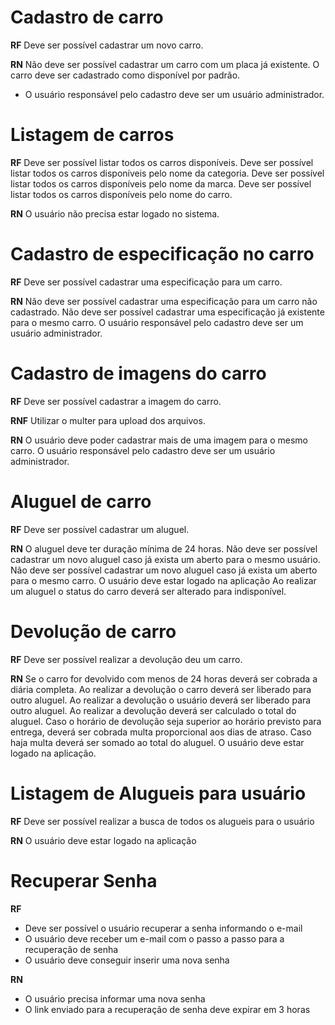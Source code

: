 # Cadastro de carro

**RF**
Deve ser possível cadastrar um novo carro.

**RN**
Não deve ser possível cadastrar um carro com um placa já existente.
O carro deve ser cadastrado como disponível por padrão.
* O usuário responsável pelo cadastro deve ser um usuário administrador.


# Listagem de carros

**RF**
Deve ser possível listar todos os carros disponíveis.
Deve ser possível listar todos os carros disponíveis pelo nome da categoria.
Deve ser possível listar todos os carros disponíveis pelo nome da marca.
Deve ser possível listar todos os carros disponíveis pelo nome do carro.

**RN**
O usuário não precisa estar logado no sistema.


# Cadastro de especificação no carro

**RF**
Deve ser possível cadastrar uma especificação para um carro.

**RN**
Não deve ser possível cadastrar uma especificação para um carro não cadastrado.
Não deve ser possível cadastrar uma especificação já existente para o mesmo carro.
O usuário responsável pelo cadastro deve ser um usuário administrador.


# Cadastro de imagens do carro

**RF**
Deve ser possível cadastrar a imagem do carro.

**RNF**
Utilizar o multer para upload dos arquivos.

**RN**
O usuário deve poder cadastrar mais de uma imagem para o mesmo carro.
O usuário responsável pelo cadastro deve ser um usuário administrador.


# Aluguel de carro

**RF**
Deve ser possível cadastrar um aluguel.

**RN**
O aluguel deve ter duração mínima de 24 horas.
Não deve ser possível cadastrar um novo aluguel caso já exista um aberto para o mesmo usuário.
Não deve ser possível cadastrar um novo aluguel caso já exista um aberto para o mesmo carro.
O usuário deve estar logado na aplicação
Ao realizar um aluguel o status do carro deverá ser alterado para indisponível.

# Devolução de carro

**RF**
Deve ser possível realizar a devolução deu um carro.

**RN**
Se o carro for devolvido com menos de 24 horas deverá ser cobrada a diária completa.
Ao realizar a devolução o carro deverá ser liberado para outro aluguel.
Ao realizar a devolução o usuário deverá ser liberado para outro aluguel.
Ao realizar a devolução deverá ser calculado o total do aluguel.
Caso o horário de devolução seja superior ao horário previsto para entrega, deverá ser cobrada multa proporcional aos dias de atraso.
Caso haja multa deverá ser somado ao total do aluguel.
O usuário deve estar logado na aplicação.

# Listagem de Alugueis para usuário

**RF**
Deve ser possível realizar a busca de todos os alugueis para o usuário

**RN**
O usuário deve estar logado na aplicação

# Recuperar Senha

**RF**
- Deve ser possível o usuário recuperar a senha informando o e-mail
- O usuário deve receber um e-mail com o passo a passo para a recuperação de senha
- O usuário deve conseguir inserir uma nova senha

**RN**
- O usuário precisa informar uma nova senha
- O link enviado para a recuperação de senha deve expirar em 3 horas